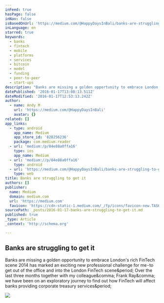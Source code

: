 ```yaml
---
inFeed: true
hasPage: false
inNav: false
isBasedOnUrl: 'https://medium.com/@HappyDaysInBali/banks-are-struggling-to-get-it-84e88a0ffa16#.1or3gx9ck'
inLanguage: en
starred: true
keywords:
  - banks
  - fintech
  - mobile
  - platforms
  - services
  - bitcoin
  - model
  - funding
  - peer-to-peer
  - start-ups
description: "Banks are missing a golden opportunity to embrace London's rich FinTech scene 2014 has marked an exciting new professional challenge for me - to get out of the office and into the London FinTech scene. Over the last three months together with my colleague, Frank Ray, we have been on an exploratory journey to find out how FinTech will affect banks providing corporate treasury services."
datePublished: '2016-01-17T13:08:13.511Z'
dateModified: '2016-01-17T12:53:13.242Z'
author:
  - name: Andy M
    url: 'https://medium.com/@HappyDaysInBali'
    avatar: {}
related: []
app_links:
  - type: android
    app_name: Medium
    app_store_id: '828256236'
    package: com.medium.reader
  - url: 'medium:/p/84e88a0ffa16'
    type: ios
    app_name: Medium
  - url: 'medium://p/84e88a0ffa16'
    type: android
  - url: 'https://medium.com/@HappyDaysInBali/banks-are-struggling-to-get-it-84e88a0ffa16'
    type: web
title: Banks are struggling to get it
authors: []
publisher:
  name: Medium
  domain: medium.com
  url: 'https://medium.com'
  favicon: 'https://cdn-static-1.medium.com/_/fp/icons/favicon-new.TAS6uQ-Y7kcKgi0xjcYHXw.ico'
sourcePath: _posts/2016-01-17-banks-are-struggling-to-get-it.md
published: true
_type: Article
_context: 'http://schema.org'

---
```

<article style=""><h1>Banks are struggling to get it</h1><p>Banks are missing a golden opportunity to embrace London's rich FinTech scene 2014 has marked an exciting new professional challenge for me - to get out of the office and into the London FinTech scene&amp;period; Over the last three months together with my colleague&amp;comma; Frank Ray&amp;comma; we have been on an exploratory journey to find out how FinTech will affect banks providing corporate treasury services&amp;period;</p><img src="https://cdn-images-1.medium.com/max/800/1*vj_jlUuyDlsVn3P2RmRCmA.jpeg" /></article>